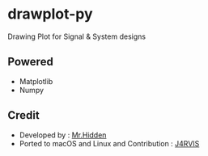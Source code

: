 # drawplot-py
Drawing Plot for Signal &amp; System designs


## Powered

- Matplotlib
- Numpy

## Credit

- Developed by : [Mr.Hidden](https://t.me/Darker1063)
- Ported to macOS and Linux and Contribution : [J4RVIS](https://me.amsl.ir)

